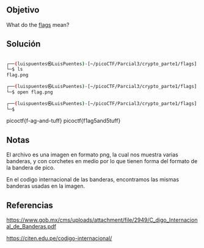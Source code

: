 ## Objetivo 

What do the [flags](https://jupiter.challenges.picoctf.org/static/fbeb5f9040d62b18878d199cdda2d253/flag.png) mean?
## Solución
```bash
                                                                                                                                                                      
┌──(luispuentes㉿LuisPuentes)-[~/picoCTF/Parcial3/crypto_parte1/flags]
└─$ ls
flag.png
                                                                                                                                                                      
┌──(luispuentes㉿LuisPuentes)-[~/picoCTF/Parcial3/crypto_parte1/flags]
└─$ open flag.png      
                                                                                                                                                                      
┌──(luispuentes㉿LuisPuentes)-[~/picoCTF/Parcial3/crypto_parte1/flags]
└─$            


```

picoctf{f-ag-and-tuff}
picoctf{f1ag5and5tuff}
## Notas
El archivo es una imagen en formato png, la cual nos muestra varias banderas, y con corchetes en medio por lo que tienen forma del formato de la bandera de pico.

En el codigo internacional de las banderas, encontramos las mismas banderas usadas en la imagen.

## Referencias
https://www.gob.mx/cms/uploads/attachment/file/2949/C_digo_Internacional_de_Banderas.pdf

https://citen.edu.pe/codigo-internacional/